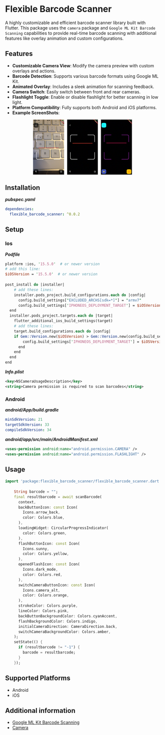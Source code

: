 # Flexible Barcode Scanner
A highly customizable and efficient barcode scanner library built with Flutter. This package uses the `camera` package and `Google ML Kit Barcode Scanning` capabilities to provide real-time barcode scanning with additional features like overlay animation and custom configurations.
## Features

- **Customizable Camera View**: Modify the camera preview with custom overlays and actions.
- **Barcode Detection**: Supports various barcode formats using Google ML Kit.
- **Animated Overlay**: Includes a sleek animation for scanning feedback.
- **Camera Switch**: Easily switch between front and rear cameras.
- **Flashlight Toggle**: Enable or disable flashlight for better scanning in low light.
- **Platform Compatibility**: Fully supports both Android and iOS platforms.
- **Example ScreenShots**:

<div style="display: flex; justify-content: center; align-items: center; gap: 10px;">
  <img src="https://raw.githubusercontent.com/emrhnzngn/flexible_barcode_scanner/master/assets/IMG_0034.png" alt="Image 1" width="20%" />
  <img src="https://raw.githubusercontent.com/emrhnzngn/flexible_barcode_scanner/master/assets/IMG_0033.png" alt="Image 2" width="20%" />
  <img src="https://raw.githubusercontent.com/emrhnzngn/flexible_barcode_scanner/master/assets/IMG_0032.png" alt="Image 3" width="20%" />
</div>

## Installation
***pubspec.yaml***
```yaml
dependencies:
  flexible_barcode_scanner: ^0.0.2
```
## Setup

### Ios

***Podfile***

```perl
platform :ios, '15.5.0'  # or newer version
# add this line:
$iOSVersion = '15.5.0'  # or newer version

post_install do |installer|
    # add these lines:
    installer.pods_project.build_configurations.each do |config|
      config.build_settings["EXCLUDED_ARCHS[sdk=*]"] = "armv7"
      config.build_settings['IPHONEOS_DEPLOYMENT_TARGET'] = $iOSVersion
  end
  installer.pods_project.targets.each do |target|
    flutter_additional_ios_build_settings(target)
    # add these lines:
    target.build_configurations.each do |config|
    if Gem::Version.new($iOSVersion) > Gem::Version.new(config.build_settings['IPHONEOS_DEPLOYMENT_TARGET'])
        config.build_settings['IPHONEOS_DEPLOYMENT_TARGET'] = $iOSVersion
      end
    end
  end
end
```

***Info.plist***

```xml
<key>NSCameraUsageDescription</key>
<string>Camera permission is required to scan barcodes</string>
```

### Android

***android/App/build.gradle***

```yaml
minSdkVersion: 21
targetSdkVersion: 33
compileSdkVersion: 34
```

***android/app/src/main/AndroidManifest.xml***

```xml
<uses-permission android:name="android.permission.CAMERA" />
<uses-permission android:name="android.permission.FLASHLIGHT" />
```

## Usage

```dart
import 'package:flexible_barcode_scanner/flexible_barcode_scanner.dart';

    String barcode = "";
    final resultbarcode = await scanBarcode(
      context,
      backButtonIcon: const Icon(
        Icons.arrow_back,
        color: Colors.blue,
      ),
      loadingWidget: CircularProgressIndicator(
        color: Colors.green,
      ),
      flashButtonIcon: const Icon(
        Icons.sunny,
        color: Colors.yellow,
      ),
      openedFlashIcon: const Icon(
        Icons.dark_mode,
        color: Colors.red,
      ),
      switchCameraButtonIcon: const Icon(
        Icons.camera_alt,
        color: Colors.orange,
      ),
      strokeColor: Colors.purple,
      lineColor: Colors.pink,
      backButtonBackgroundColor: Colors.cyanAccent,
      flashBackgroundColor: Colors.indigo,
      initialCameraDirection: CameraDirection.back,
      switchCameraBackgroundColor: Colors.amber,
    );
    setState(() {
      if (resultbarcode != "-1") {
        barcode = resultbarcode;
      }
    });
```

## Supported Platforms
- Android
- iOS

## Additional information

- [Google ML Kit Barcode Scanning](https://pub.dev/packages/google_mlkit_barcode_scanning)
- [Camera](https://pub.dev/packages/camera)
